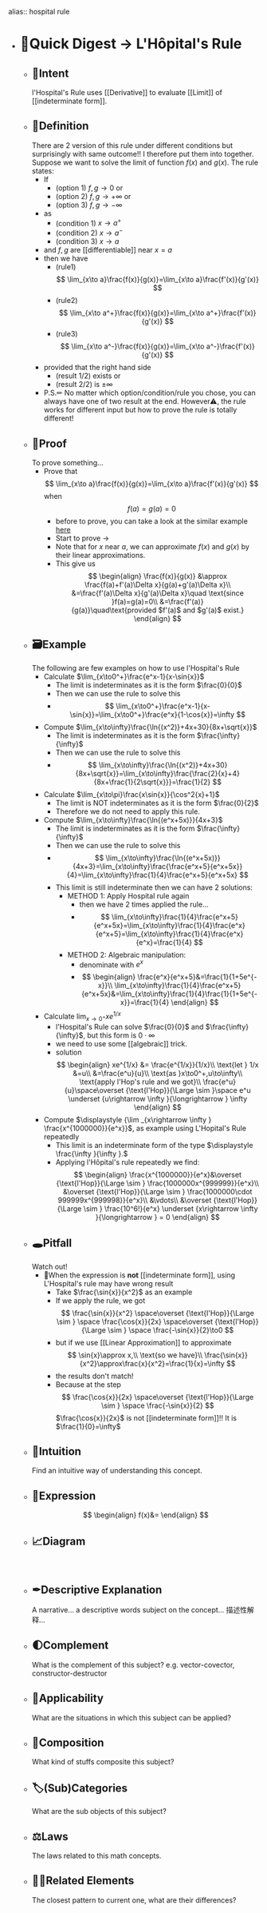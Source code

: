 alias:: hospital rule

- # 🍴Quick Digest -> L'Hôpital's Rule
	- ## 🎯Intent
	  l'Hospital's Rule uses [[Derivative]] to evaluate [[Limit]] of [[indeterminate form]].
	- ## 📝Definition
	  There are 2 version of this rule under different conditions but surprisingly with same outcome!! I therefore put them into together. Suppose we want to solve the limit of function $f(x)$ and $g(x)$. The rule states:
		- If
			- (option 1) $f,g\to0$ or
			- (option 2) $f,g\to+\infty$ or
			- (option 3) $f,g\to-\infty$
		- as
			- (condition 1) $x\to a^+$
			- (condition 2) $x\to a^-$
			- (condition 3) $x\to a$
		- and $f,g$ are [[differentiable]] near $x=a$
		- then we have
			- (rule1)
			  $$
			  \lim_{x\to a}\frac{f(x)}{g(x)}=\lim_{x\to a}\frac{f'(x)}{g'(x)}
			  $$
			- (rule2)
			  $$
			  \lim_{x\to a^+}\frac{f(x)}{g(x)}=\lim_{x\to a^+}\frac{f'(x)}{g'(x)}
			  $$
			- (rule3)
			  $$
			  \lim_{x\to a^-}\frac{f(x)}{g(x)}=\lim_{x\to a^-}\frac{f'(x)}{g'(x)}
			  $$
		- provided that the right hand side
			- (result 1/2) exists or
			- (result 2/2) is $\pm\infty$
		- P.S.✏ No matter which option/condition/rule you chose, you can always have one of two result at the end. However⚠, the rule works for different input but how to prove the rule is totally different!
	- ## 📏Proof 
	  To prove something...
		- Prove that
		  $$
		  \lim_{x\to a}\frac{f(x)}{g(x)}=\lim_{x\to a}\frac{f'(x)}{g'(x)}
		  $$
		  when
		  $$
		  f(a)=g(a)=0
		  $$
			- before to prove, you can take a look at the similar example [here](((6308dfd3-1a08-418a-9320-7ab61e116719)))
			- Start to prove ->
			- Note that for $x$ near $a$, we can approximate $f(x)$ and $g(x)$ by their linear approximations.
			- This give us
			  $$
			  \begin{align}
			  \frac{f(x)}{g(x)} &\approx \frac{f(a)+f'(a)\Delta x}{g(a)+g'(a)\Delta x}\\
			  &=\frac{f'(a)\Delta x}{g'(a)\Delta x}\quad \text{since }f(a)=g(a)=0\\
			  &=\frac{f'(a)}{g(a)}\quad\text{provided $f'(a)$ and $g'(a)$ exist.}
			  \end{align}
			  $$
	- ## 🗃Example
	  The following are few examples on how to use l'Hospital's Rule
		- Calculate $\lim_{x\to0^+}\frac{e^x-1}{x-\sin{x}}$
			- The limit is indeterminates as it is the form $\frac{0}{0}$
			- Then we can use the rule to solve this
			- $$
			  \lim_{x\to0^+}\frac{e^x-1}{x-\sin{x}}=\lim_{x\to0^+}\frac{e^x}{1-\cos{x}}=\infty
			  $$
		- Compute $\lim_{x\to\infty}\frac{\ln{(x^2)}+4x+30}{8x+\sqrt{x}}$
			- The limit is indeterminates as it is the form $\frac{\infty}{\infty}$
			- Then we can use the rule to solve this
			- $$
			  \lim_{x\to\infty}\frac{\ln{(x^2)}+4x+30}{8x+\sqrt{x}}=\lim_{x\to\infty}\frac{\frac{2}{x}+4}{8x+\frac{1}{2\sqrt{x}}}=\frac{1}{2}
			  $$
		- Calculate $\lim_{x\to\pi}\frac{x\sin{x}}{\cos^2{x}+1}$
			- The limit is NOT indeterminates as it is the form $\frac{0}{2}$
			- Therefore we do not need to apply this rule.
		- Compute $\lim_{x\to\infty}\frac{\ln{(e^x+5x)}}{4x+3}$
			- The limit is indeterminates as it is the form $\frac{\infty}{\infty}$
			- Then we can use the rule to solve this
			- $$
			  \lim_{x\to\infty}\frac{\ln{(e^x+5x)}}{4x+3}=\lim_{x\to\infty}\frac{\frac{e^x+5}{e^x+5x}}{4}=\lim_{x\to\infty}\frac{1}{4}\frac{e^x+5}{e^x+5x}
			  $$
			- This limit is still indeterminate then we can have 2 solutions:
				- METHOD 1: Apply Hospital rule again
					- then we have 2 times applied the rule...
					- $$
					  \lim_{x\to\infty}\frac{1}{4}\frac{e^x+5}{e^x+5x}=\lim_{x\to\infty}\frac{1}{4}\frac{e^x}{e^x+5}=\lim_{x\to\infty}\frac{1}{4}\frac{e^x}{e^x}=\frac{1}{4}
					  $$
				- METHOD 2: Algebraic manipulation:
					- denominate with $e^x$
					- $$
					  \begin{align}
					  \frac{e^x}{e^x+5}&=\frac{1}{1+5e^{-x}}\\
					  \lim_{x\to\infty}\frac{1}{4}\frac{e^x+5}{e^x+5x}&=\lim_{x\to\infty}\frac{1}{4}\frac{1}{1+5e^{-x}}=\frac{1}{4}
					  \end{align}
					  $$
		- Calculate $\lim_{x\to0^+}xe^{1/x}$
			- l'Hospital's Rule can solve $\frac{0}{0}$ and $\frac{\infty}{\infty}$, but this form is $0\cdot\infty$
			- we need to use some [[algebraic]] trick.
			- solution
			  $$
			  \begin{align}
			  xe^{1/x} &= \frac{e^{1/x}}{1/x}\\ 
			  \text{let } 1/x &=u\\
			  &=\frac{e^u}{u}\\
			  \text{as }x\to0^+,u\to\infty\\
			  \text{apply l'Hop's rule and we got}\\
			  \frac{e^u}{u}\space\overset {\text{l'Hop}}{\Large \sim }\space e^u \underset {u\rightarrow \infty }{\longrightarrow } \infty
			  \end{align}
			  $$
		- Compute $\displaystyle {\lim _{x\rightarrow \infty } \frac{x^{1000000}}{e^x}}$, as example using L'Hopital's Rule repeatedly
			- This limit is an indeterminate form of the type $\displaystyle \frac{\infty }{\infty }.$
			- Applying l'Hôpital's rule repeatedly we find:
			  $$
			  \begin{align}
			  \frac{x^{1000000}}{e^x}&\overset {\text{l'Hop}}{\Large \sim } \frac{1000000x^{999999}}{e^x}\\
			  &\overset {\text{l'Hop}}{\Large \sim } \frac{1000000\cdot 999999x^{999998}}{e^x}\\
			  &\vdots\\
			  &\overset {\text{l'Hop}}{\Large \sim } \frac{10^6!}{e^x} \underset {x\rightarrow \infty }{\longrightarrow } = 0
			  \end{align}
			  $$
	- ## 🕳Pitfall
	  Watch out!
		- 📌When the expression is **not** [[indeterminate form]], using L'Hospital's rule may have wrong result
			- Take $\frac{\sin{x}}{x^2}$ as an example
			- If we apply the rule, we got
			  $$
			  \frac{\sin{x}}{x^2} 
			  \space\overset {\text{l'Hop}}{\Large \sim } \space
			  \frac{\cos{x}}{2x}
			  \space\overset {\text{l'Hop}}{\Large \sim } \space
			  \frac{-\sin{x}}{2}\to0
			  $$
			- but if we use [[Linear Approximation]] to approximate
			  $$
			  \sin{x}\approx x,\\
			  \text{so we have}\\
			  \frac{\sin{x}}{x^2}\approx\frac{x}{x^2}=\frac{1}{x}=\infty
			  $$
			- the results don't match!
			- Because at the step
			  $$
			  \frac{\cos{x}}{2x}
			  \space\overset {\text{l'Hop}}{\Large \sim } \space
			  \frac{-\sin{x}}{2}
			  $$
			  $\frac{\cos{x}}{2x}$ is not [[indeterminate form]]!! It is $\frac{1}{0}=\infty$
	- ## 🧠Intuition
	  Find an intuitive way of understanding this concept.
	- ## 🧮Expression
	  $$
	  \begin{align}
	  f(x)&=
	  \end{align}
	  $$
	- ## 📈Diagram
	  ![name](../assets/name.png)
	- ## ✒Descriptive Explanation
	  A narrative... a descriptive words subject on the concept... 描述性解释…
	- ## 🌓Complement
	  What is the complement of this subject? e.g. vector-covector, constructor-destructor
	- ## 🤳Applicability
	   What are the situations in which this subject can be applied?
	- ## 🧪Composition
	  What kind of stuffs composite this subject?
	- ## 🏷(Sub)Categories
	  What are the sub objects of this subject?
	- ## ⚖Laws
	  The laws related to this math concepts.
	- ## 🙋‍♂️Related Elements
	   The closest pattern to current one, what are their differences?